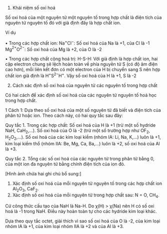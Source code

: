 1. Khái niệm số oxi hoá

Số oxi hoá của một nguyên tử một nguyên tố trong hợp chất là điện tích của nguyên tử nguyên tố đó với giả định đây là hợp chất ion.

Ví dụ

• Trong các hợp chất ion:
Na$^+$Cl$^-$: Số oxi hoá của Na là +1, của Cl là -1
Mg$^{2+}$O$^{2-}$: Số oxi hoá của Mg là +2, của O là -2

• Trong các hợp chất cộng hoá trị:
H-S-H: Với giả định là hợp chất ion, hai cặp electron chung sẽ lệch hoàn toàn về phía nguyên tử S (có độ âm điện cao hơn), mỗi liên kết đơn có một electron của H bị chuyển sang S nên hợp chất ion giả định là H$^+$S$^{2-}$H$^+$. Vậy số oxi hoá của H là +1, S là -2

2. Cách xác định số oxi hoá của nguyên tử các nguyên tố trong hợp chất

Có hai cách để xác định số oxi hoá của các nguyên tử nguyên tố hoá học trong hợp chất.

1 Cách 1: Dựa theo số oxi hoá của một số nguyên tử đã biết và điện tích của phân tử hoặc ion. Theo cách này, có hai quy tắc sau đây:

Quy tắc 1. Trong các hợp chất: Số oxi hoá của H là +1 (trừ một số hydride NaH, CaH$_2$,...). Số oxi hoá của O là -2 (trừ một số trường hợp như OF$_2$, H$_2$O$_2$,...). Số oxi hoá của các kim loại kiềm (nhóm IA: Li, Na, K,...) luôn là +1, kim loại kiềm thổ (nhóm IIA: Be, Mg, Ca, Ba,...) luôn là +2, số oxi hoá của Al là +3.

Quy tắc 2. Tổng các số oxi hoá của các nguyên tử trong phân tử bằng 0, của một ion đa nguyên tử bằng chính điện tích của ion đó.

[Hình ảnh chứa hai ghi chú bổ sung:]

1. Xác định số oxi hoá của mỗi nguyên tử nguyên tố trong các hợp chất ion Al$_2$O$_3$, CaF$_2$.
2. Xác định số oxi hoá của mỗi nguyên tử trong hợp chất sau: N = O, CH$_4$.

Cứ công thức cấu tạo của NaH là Na-H. Do χ(H) > χ(Na) nên H có số oxi hoá là -1 trong NaH. Điều này hoàn toàn tự cho các hydride kim loại khác.

Dựa theo quy tắc octet, giải thích vì sao số oxi hoá của O là -2, của kim loại nhóm IA là +1, của kim loại nhóm IIA là +2 và của Al là +3.